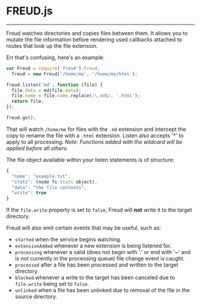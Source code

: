 FREUD.js
====
----

Freud watches directories and copies files between them. It allows you to mutate the file information before rendering used callbacks attached to routes that look up the file extension.

Err that's confusing, here's an example:

```js
var Freud = require('freud').Freud,
  freud = new Freud('/home/me', '/home/me/html');

freud.listen('md', function (file) {
  file.data = md(file.data);
  file.name = file.name.replace(/\.md$/, '.html');
  return file;
});

freud.go();
```

That will watch `/home/me` for files with the `.md` extension and intercept the copy to rename the file with a `.html` extension. Listen also accepts '\*' to apply to all processing.
*Note: Functions added with the wildcard will be applied before all others.*

The file object available within your listen statements is of structure:
```js
{
  "name": "example.txt",
  "stats": (node fs.Stats object),
  "data": "the file contents",
  "write": true
}
```

If the `file.write` property is set to `false`, Freud will **not** write it to the target directory.

Freud will also emit certain events that may be useful, such as:
* `started` when the service begins watching.
* `extensionAdded` whenever a new extension is being listened for.
* `processing` whenever a valid (does not begin with '.' or end with '~' and is not currently in the processing queue) file change event is caught.
* `processed` after a file has been processed and written to the target directory.
* `blocked` whenever a write to the target has been canceled due to `file.write` being set to `false`.
* `unlinked` when a file has been unlinked due to removal of the file in the source directory.
